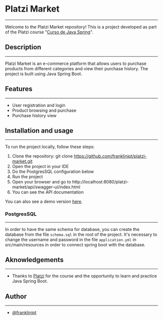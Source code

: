 # Platzi Market

---

Welcome to the Platzi Market repository! This is a project developed as part of the Platzi course "[Curso de Java Spring](https://platzi.com/cursos/java-spring/)".

## Description

---

Platzi Market is an e-commerce platform that allows users to purchase products from different categories and view their purchase history. The project is built using Java Spring Boot.

## Features

---

- User registration and login
- Product browsing and purchase
- Purchase history view

## Installation and usage

---

To run the project locally, follow these steps:

1. Clone the repository: git clone https://github.com/franklinjpt/platzi-market.git
2. Open the project in your IDE
3. Do the PostgresSQL configuration below
4. Run the project
5. Open your browser and go to http://localhost:8080/platzi-market/api/swagger-ui/index.html
6. You can see the API documentation

You can also see a demo version [here](https://platzi-market-1-franklinjpt-dev.apps.rhoam-ds-prod.xe9u.p1.openshiftapps.com/platzi-market/api/swagger-ui/index.html).

### PostgresSQL

---

In order to have the same schema for database, you can create the database from the file `schema.sql` in the root of the project.
It's necessary to change the username and password in the file `application.yml` in src/main/resources in order to connect spring boot with the database.

## Aknowledgements

---

- Thanks to [Platzi](https://platzi.com/) for the course and the opportunity to learn and practice Java Spring Boot.

## Author

---

- [@franklinjpt](https://github.com/franklinjpt)
